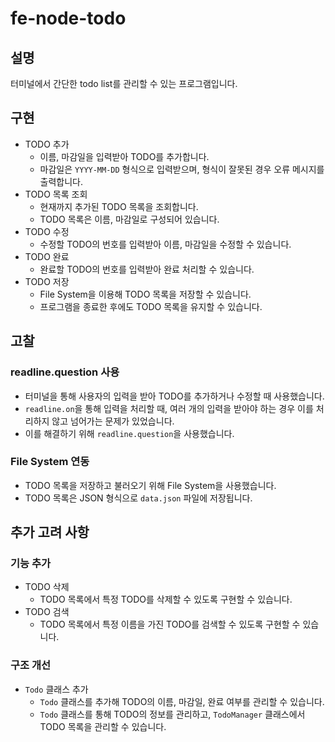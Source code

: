 # fe-node-todo

## 설명

터미널에서 간단한 todo list를 관리할 수 있는 프로그램입니다.

## 구현

- TODO 추가
  - 이름, 마감일을 입력받아 TODO를 추가합니다.
  - 마감일은 `YYYY-MM-DD` 형식으로 입력받으며, 형식이 잘못된 경우 오류 메시지를 출력합니다.
- TODO 목록 조회
  - 현재까지 추가된 TODO 목록을 조회합니다.
  - TODO 목록은 이름, 마감일로 구성되어 있습니다.
- TODO 수정
  - 수정할 TODO의 번호를 입력받아 이름, 마감일을 수정할 수 있습니다.
- TODO 완료
  - 완료할 TODO의 번호를 입력받아 완료 처리할 수 있습니다.
- TODO 저장
  - File System을 이용해 TODO 목록을 저장할 수 있습니다.
  - 프로그램을 종료한 후에도 TODO 목록을 유지할 수 있습니다.

## 고찰

### readline.question 사용

- 터미널을 통해 사용자의 입력을 받아 TODO를 추가하거나 수정할 때 사용했습니다.
- `readline.on`을 통해 입력을 처리할 때, 여러 개의 입력을 받아야 하는 경우 이를 처리하지 않고 넘어가는 문제가 있었습니다.
- 이를 해결하기 위해 `readline.question`을 사용했습니다.

### File System 연동

- TODO 목록을 저장하고 불러오기 위해 File System을 사용했습니다.
- TODO 목록은 JSON 형식으로 `data.json` 파일에 저장됩니다.

## 추가 고려 사항

### 기능 추가

- TODO 삭제
  - TODO 목록에서 특정 TODO를 삭제할 수 있도록 구현할 수 있습니다.
- TODO 검색
  - TODO 목록에서 특정 이름을 가진 TODO를 검색할 수 있도록 구현할 수 있습니다.

### 구조 개선

- `Todo` 클래스 추가
  - `Todo` 클래스를 추가해 TODO의 이름, 마감일, 완료 여부를 관리할 수 있습니다.
  - `Todo` 클래스를 통해 TODO의 정보를 관리하고, `TodoManager` 클래스에서 TODO 목록을 관리할 수 있습니다.
